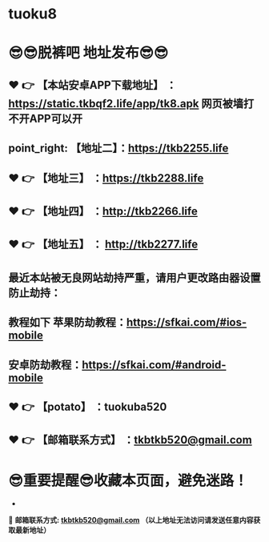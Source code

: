 # tuoku8
:sunglasses::sunglasses:脱裤吧 地址发布:sunglasses::sunglasses:
==
:heart: :point_right: 【本站安卓APP下载地址】 ：https://static.tkbqf2.life/app/tk8.apk 网页被墙打不开APP可以开
------
point_right: 【地址二】：https://tkb2255.life
------
:heart: :point_right: 【地址三】 ：https://tkb2288.life
-----
:heart: :point_right: 【地址四】 ：http://tkb2266.life
------
:heart: :point_right: 【地址五】 ： http://tkb2277.life
------

最近本站被无良网站劫持严重，请用户更改路由器设置防止劫持：
------

教程如下 苹果防劫教程：https://sfkai.com/#ios-mobile
------

安卓防劫教程：https://sfkai.com/#android-mobile
------
:heart: :point_right: 【potato】 ：tuokuba520
------

:heart: :point_right: 【邮箱联系方式】 ：tkbtkb520@gmail.com
------
:sunglasses:重要提醒:sunglasses:收藏本页面，避免迷路！
==

-

:e-mail: __邮箱联系方式: tkbtkb520@gmail.com （以上地址无法访问请发送任意内容获取最新地址）__
